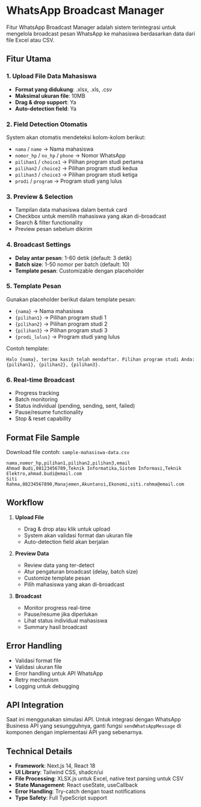 # WhatsApp Broadcast Manager

Fitur WhatsApp Broadcast Manager adalah sistem terintegrasi untuk mengelola broadcast pesan WhatsApp ke mahasiswa berdasarkan data dari file Excel atau CSV.

## Fitur Utama

### 1. Upload File Data Mahasiswa
- **Format yang didukung**: .xlsx, .xls, .csv
- **Maksimal ukuran file**: 10MB
- **Drag & drop support**: Ya
- **Auto-detection field**: Ya

### 2. Field Detection Otomatis
System akan otomatis mendeteksi kolom-kolom berikut:
- `nama` / `name` → Nama mahasiswa
- `nomor_hp` / `no_hp` / `phone` → Nomor WhatsApp
- `pilihan1` / `choice1` → Pilihan program studi pertama
- `pilihan2` / `choice2` → Pilihan program studi kedua
- `pilihan3` / `choice3` → Pilihan program studi ketiga
- `prodi` / `program` → Program studi yang lulus

### 3. Preview & Selection
- Tampilan data mahasiswa dalam bentuk card
- Checkbox untuk memilih mahasiswa yang akan di-broadcast
- Search & filter functionality
- Preview pesan sebelum dikirim

### 4. Broadcast Settings
- **Delay antar pesan**: 1-60 detik (default: 3 detik)
- **Batch size**: 1-50 nomor per batch (default: 10)
- **Template pesan**: Customizable dengan placeholder

### 5. Template Pesan
Gunakan placeholder berikut dalam template pesan:
- `{nama}` → Nama mahasiswa
- `{pilihan1}` → Pilihan program studi 1
- `{pilihan2}` → Pilihan program studi 2
- `{pilihan3}` → Pilihan program studi 3
- `{prodi_lulus}` → Program studi yang lulus

Contoh template:
```
Halo {nama}, terima kasih telah mendaftar. Pilihan program studi Anda: {pilihan1}, {pilihan2}, {pilihan3}.
```

### 6. Real-time Broadcast
- Progress tracking
- Batch monitoring
- Status individual (pending, sending, sent, failed)
- Pause/resume functionality
- Stop & reset capability

## Format File Sample

Download file contoh: `sample-mahasiswa-data.csv`

```csv
nama,nomor_hp,pilihan1,pilihan2,pilihan3,email
Ahmad Budi,08123456789,Teknik Informatika,Sistem Informasi,Teknik Elektro,ahmad.budi@email.com
Siti Rahma,08234567890,Manajemen,Akuntansi,Ekonomi,siti.rahma@email.com
```

## Workflow

1. **Upload File**
   - Drag & drop atau klik untuk upload
   - System akan validasi format dan ukuran file
   - Auto-detection field akan berjalan

2. **Preview Data**
   - Review data yang ter-detect
   - Atur pengaturan broadcast (delay, batch size)
   - Customize template pesan
   - Pilih mahasiswa yang akan di-broadcast

3. **Broadcast**
   - Monitor progress real-time
   - Pause/resume jika diperlukan
   - Lihat status individual mahasiswa
   - Summary hasil broadcast

## Error Handling

- Validasi format file
- Validasi ukuran file
- Error handling untuk API WhatsApp
- Retry mechanism
- Logging untuk debugging

## API Integration

Saat ini menggunakan simulasi API. Untuk integrasi dengan WhatsApp Business API yang sesungguhnya, ganti fungsi `sendWhatsAppMessage` di komponen dengan implementasi API yang sebenarnya.

## Technical Details

- **Framework**: Next.js 14, React 18
- **UI Library**: Tailwind CSS, shadcn/ui
- **File Processing**: XLSX.js untuk Excel, native text parsing untuk CSV
- **State Management**: React useState, useCallback
- **Error Handling**: Try-catch dengan toast notifications
- **Type Safety**: Full TypeScript support
